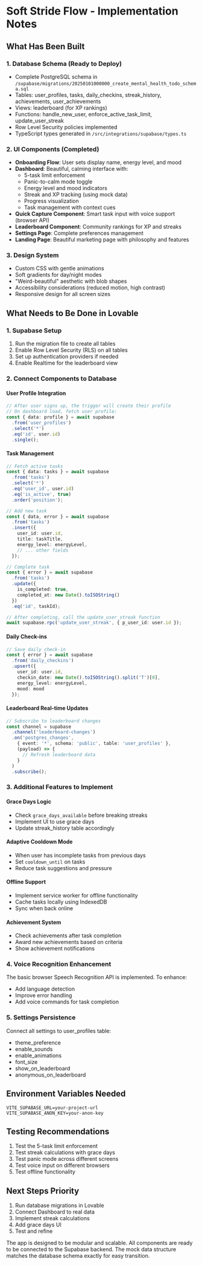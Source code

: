 # Soft Stride Flow - Implementation Notes

## What Has Been Built

### 1. Database Schema (Ready to Deploy)
- Complete PostgreSQL schema in `/supabase/migrations/20250101000000_create_mental_health_todo_schema.sql`
- Tables: user_profiles, tasks, daily_checkins, streak_history, achievements, user_achievements
- Views: leaderboard (for XP rankings)
- Functions: handle_new_user, enforce_active_task_limit, update_user_streak
- Row Level Security policies implemented
- TypeScript types generated in `/src/integrations/supabase/types.ts`

### 2. UI Components (Completed)
- **Onboarding Flow**: User sets display name, energy level, and mood
- **Dashboard**: Beautiful, calming interface with:
  - 5-task limit enforcement
  - Panic-to-calm mode toggle
  - Energy level and mood indicators
  - Streak and XP tracking (using mock data)
  - Progress visualization
  - Task management with context cues
- **Quick Capture Component**: Smart task input with voice support (browser API)
- **Leaderboard Component**: Community rankings for XP and streaks
- **Settings Page**: Complete preferences management
- **Landing Page**: Beautiful marketing page with philosophy and features

### 3. Design System
- Custom CSS with gentle animations
- Soft gradients for day/night modes
- "Weird-beautiful" aesthetic with blob shapes
- Accessibility considerations (reduced motion, high contrast)
- Responsive design for all screen sizes

## What Needs to Be Done in Lovable

### 1. Supabase Setup
1. Run the migration file to create all tables
2. Enable Row Level Security (RLS) on all tables
3. Set up authentication providers if needed
4. Enable Realtime for the leaderboard view

### 2. Connect Components to Database

#### User Profile Integration
```typescript
// After user signs up, the trigger will create their profile
// On dashboard load, fetch user profile:
const { data: profile } = await supabase
  .from('user_profiles')
  .select('*')
  .eq('id', user.id)
  .single();
```

#### Task Management
```typescript
// Fetch active tasks
const { data: tasks } = await supabase
  .from('tasks')
  .select('*')
  .eq('user_id', user.id)
  .eq('is_active', true)
  .order('position');

// Add new task
const { data, error } = await supabase
  .from('tasks')
  .insert({
    user_id: user.id,
    title: taskTitle,
    energy_level: energyLevel,
    // ... other fields
  });

// Complete task
const { error } = await supabase
  .from('tasks')
  .update({ 
    is_completed: true,
    completed_at: new Date().toISOString()
  })
  .eq('id', taskId);

// After completing, call the update_user_streak function
await supabase.rpc('update_user_streak', { p_user_id: user.id });
```

#### Daily Check-ins
```typescript
// Save daily check-in
const { error } = await supabase
  .from('daily_checkins')
  .upsert({
    user_id: user.id,
    checkin_date: new Date().toISOString().split('T')[0],
    energy_level: energyLevel,
    mood: mood
  });
```

#### Leaderboard Real-time Updates
```typescript
// Subscribe to leaderboard changes
const channel = supabase
  .channel('leaderboard-changes')
  .on('postgres_changes', 
    { event: '*', schema: 'public', table: 'user_profiles' },
    (payload) => {
      // Refresh leaderboard data
    }
  )
  .subscribe();
```

### 3. Additional Features to Implement

#### Grace Days Logic
- Check `grace_days_available` before breaking streaks
- Implement UI to use grace days
- Update streak_history table accordingly

#### Adaptive Cooldown Mode
- When user has incomplete tasks from previous days
- Set `cooldown_until` on tasks
- Reduce task suggestions and pressure

#### Offline Support
- Implement service worker for offline functionality
- Cache tasks locally using IndexedDB
- Sync when back online

#### Achievement System
- Check achievements after task completion
- Award new achievements based on criteria
- Show achievement notifications

### 4. Voice Recognition Enhancement
The basic browser Speech Recognition API is implemented. To enhance:
- Add language detection
- Improve error handling
- Add voice commands for task completion

### 5. Settings Persistence
Connect all settings to user_profiles table:
- theme_preference
- enable_sounds
- enable_animations
- font_size
- show_on_leaderboard
- anonymous_on_leaderboard

## Environment Variables Needed
```
VITE_SUPABASE_URL=your-project-url
VITE_SUPABASE_ANON_KEY=your-anon-key
```

## Testing Recommendations
1. Test the 5-task limit enforcement
2. Test streak calculations with grace days
3. Test panic mode across different screens
4. Test voice input on different browsers
5. Test offline functionality

## Next Steps Priority
1. Run database migrations in Lovable
2. Connect Dashboard to real data
3. Implement streak calculations
4. Add grace days UI
5. Test and refine

The app is designed to be modular and scalable. All components are ready to be connected to the Supabase backend. The mock data structure matches the database schema exactly for easy transition.
